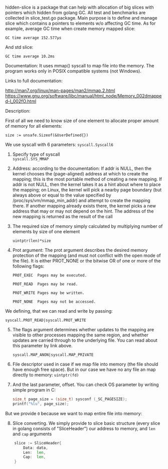 hidden-slice is a package that can help with allocation of big slices with pointers which hidden from golang GC.
All test and benchmarks are collected in slice_test.go package.
Main purpose is to define and manage slice which contains a pointers to elements w/o affecting GC time.
As for example, average GC time when create memory mapped slice:

`GC time average 152.577µs`

And std slice:

`GC time average 10.2ms`

Documentation:
It uses mmap() syscall to map file into the memory. The program works only in POSIX compatible systems (not Windows).

Links to full documentation:

http://man7.org/linux/man-pages/man2/mmap.2.html
https://www.gnu.org/software/libc/manual/html_node/Memory_002dmapped-I_002fO.html

Description:

First of all we need to know size of one element to allocate proper amount of memory for all elements:

`size := unsafe.Sizeof(&UserDefined{})`

We use syscall with 6 parameters: `syscall.Syscall6`

1. Specify type of syscall  
	`syscall.SYS_MMAP`

2. Address: according to the documentation:
If addr is NULL, then the kernel chooses the (page-aligned) address at which to create the mapping; this is the most
portable method of creating a new mapping. If addr is not NULL, then the kernel takes it as a hint about where to
place the mapping; on Linux, the kernel will pick a nearby page boundary (but always above or equal to the value
specified by /proc/sys/vm/mmap_min_addr) and attempt to create the mapping there.  If another mapping already exists
there, the kernel picks a new address that may or may not depend on the hint. The address of the new mapping is
returned as the result of the call

3. The required size of memory simply calculated by multiplying number of elements by size of one element
    
    `uintptr(len)*size`

4. Prot argument:
The prot argument describes the desired memory protection of the mapping (and must not conflict with the open mode of the file).
It is either PROT_NONE or the bitwise OR of one or more of the following flags:
       
       PROT_EXEC  Pages may be executed.

       PROT_READ  Pages may be read.

       PROT_WRITE Pages may be written.

       PROT_NONE  Pages may not be accessed.

We defining, that we can read and write by passing:
	
	syscall.PROT_READ|syscall.PROT_WRITE

5. The flags argument determines whether updates to the mapping are visible to other processes mapping the same region,
and whether updates are carried through to the underlying file. You can read about this parameter by link above.
	
	`syscall.MAP_ANON|syscall.MAP_PRIVATE`

6. File descriptor used in case if we map file into memory (the file should have enough free space). But in our case we
 have no any file an map directly to memory:
	`uintptr(fd)`

7. And the last parameter, offset. You can check OS parameter by writing simple program in C:
 	```C
	size_t page_size = (size_t) sysconf (_SC_PAGESIZE);
	printf("%lu", page_size);
	```
But we provide `0` because we want to map entire file into memory:

8. Slice converting. We simply provide to slice basic structure (every slice in golang consists of "SliceHeader") our
address to memory, and `len` and `cap` arguments

```go
	slice := SliceHeader{
		Data: data,
		Len:  len,
		Cap:  len,
	}
```
